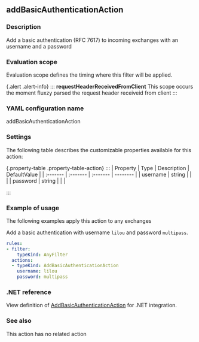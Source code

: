 ## addBasicAuthenticationAction

### Description

Add a basic authentication (RFC 7617) to incoming exchanges with an username and a password

### Evaluation scope

Evaluation scope defines the timing where this filter will be applied. 

{.alert .alert-info}
:::
**requestHeaderReceivedFromClient** This scope occurs the moment fluxzy parsed the request header receiveid from client
:::

### YAML configuration name

addBasicAuthenticationAction

### Settings

The following table describes the customizable properties available for this action: 

{.property-table .property-table-action}
:::
| Property | Type | Description | DefaultValue |
| :------- | :------- | :------- | -------- |
| username | string |  |  |
| password | string |  |  |

:::
### Example of usage

The following examples apply this action to any exchanges

Add a basic authentication with username `lilou` and password `multipass`.

```yaml
rules:
- filter:
    typeKind: AnyFilter
  actions:
  - typeKind: AddBasicAuthenticationAction
    username: lilou
    password: multipass
```



### .NET reference

View definition of [AddBasicAuthenticationAction](https://docs.fluxzy.io/api/Fluxzy.Rules.Actions.HighLevelActions.AddBasicAuthenticationAction.html) for .NET integration.

### See also

This action has no related action

